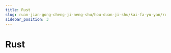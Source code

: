 ```yaml
---
title: Rust
slug: ruan-jian-gong-cheng-ji-neng-shu/hou-duan-ji-shu/kai-fa-yu-yan/rust/rust
sidebar_position: 3
---
```


# Rust

